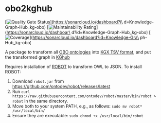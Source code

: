 # obo2kghub

[![Quality Gate Status](https://sonarcloud.io/api/project_badges/measure?project=Knowledge-Graph-Hub_kg-obo&metric=alert_status)](https://sonarcloud.io/dashboard?i\
d=Knowledge-Graph-Hub_kg-obo)
[![Maintainability Rating](https://sonarcloud.io/api/project_badges/measure?project=Knowledge-Graph-Hub_kg-obo&metric=sqale_rating)](https://sonarcloud.io/dashboar\
d?id=Knowledge-Graph-Hub_kg-obo)
[![Coverage](https://sonarcloud.io/api/project_badges/measure?project=Knowledge-Graph-Hub_kg-obo&metric=coverage)](https://sonarcloud.io/dashboard?id=Knowledge-Gra\
ph-Hub_kg-obo)

A package to transform all [OBO ontologies](http://obofoundry.org/) into [KGX TSV format](https://github.com/biolink/kgx/blob/master/specification/kgx-format.md), and put the transformed graph in [KGhub](http://kg-hub.berkeleybop.io/index.html)

Requires installation of [ROBOT](http://robot.obolibrary.org/) to transform OWL to JSON.
To install ROBOT:
1. Download `robot.jar` from https://github.com/ontodev/robot/releases/latest
2. Run `curl https://raw.githubusercontent.com/ontodev/robot/master/bin/robot > robot` in the same directory.
3. Move both to your system PATH, e.g., as follows: `sudo mv robot* /usr/local/bin/`
4. Ensure they are executable: `sudo chmod +x /usr/local/bin/robot`
